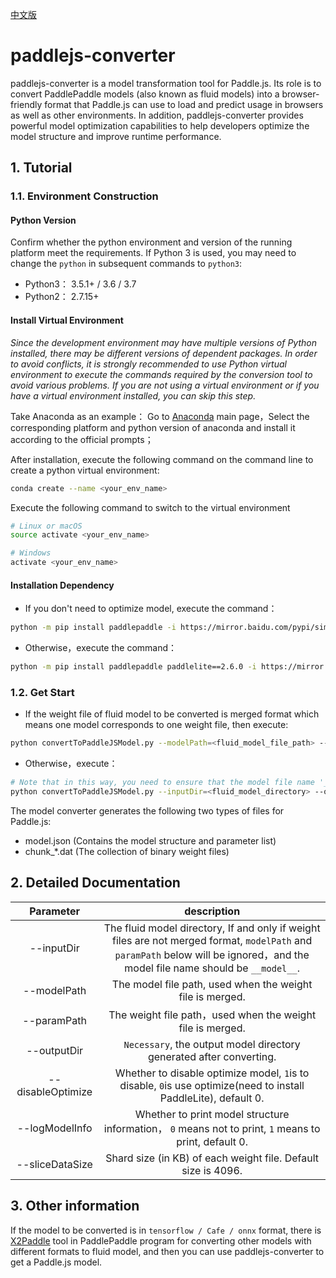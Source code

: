 [中文版](./DEVELOPMENT_cn.md)
# paddlejs-converter

paddlejs-converter is a model transformation tool for Paddle.js. Its role is to convert PaddlePaddle models (also known as fluid models) into a browser-friendly format that Paddle.js can use to load and predict usage in browsers as well as other environments. In addition, paddlejs-converter provides powerful model optimization capabilities to help developers optimize the model structure and improve runtime performance.

## 1. Tutorial

### 1.1. Environment Construction
#### Python Version
Confirm whether the python environment and version of the running platform meet the requirements. If Python 3 is used, you may need to change the `python` in subsequent commands to `python3`:
- Python3： 3.5.1+ / 3.6 / 3.7
- Python2： 2.7.15+

#### Install Virtual Environment
*Since the development environment may have multiple versions of Python installed, there may be different versions of dependent packages. In order to avoid conflicts, it is strongly recommended to use Python virtual environment to execute the commands required by the conversion tool to avoid various problems. If you are not using a virtual environment or if you have a virtual environment installed, you can skip this step.*

Take Anaconda as an example：
Go to [Anaconda](https://www.anaconda.com/) main page，Select the corresponding platform and python version of anaconda and install it according to the official prompts；

After installation, execute the following command on the command line to create a python virtual environment:
``` bash
conda create --name <your_env_name>
```

Execute the following command to switch to the virtual environment
``` bash
# Linux or macOS
source activate <your_env_name>

# Windows
activate <your_env_name>
```

#### Installation Dependency
- If you don't need to optimize model, execute the command：
``` bash
python -m pip install paddlepaddle -i https://mirror.baidu.com/pypi/simple
```
- Otherwise，execute the command：
``` bash
python -m pip install paddlepaddle paddlelite==2.6.0 -i https://mirror.baidu.com/pypi/simple
```

### 1.2. Get Start
- If the weight file of fluid model to be converted is merged format which means one model corresponds to one weight file, then execute:
``` bash
python convertToPaddleJSModel.py --modelPath=<fluid_model_file_path> --paramPath=<fluid_param_file_path> --outputDir=<paddlejs_model_directory>
```
- Otherwise，execute：
``` bash
# Note that in this way, you need to ensure that the model file name '__ model__ ' in the inputDir
python convertToPaddleJSModel.py --inputDir=<fluid_model_directory> --outputDir=<paddlejs_model_directory>
````
The model converter generates the following two types of files for Paddle.js:

- model.json (Contains the model structure and parameter list)
- chunk_\*.dat (The collection of binary weight files)

## 2. Detailed Documentation

Parameter | description
:-: | :-:
--inputDir | The fluid model directory, If and only if weight files are not merged format, `modelPath` and `paramPath` below will be ignored，and the model file name should be `__model__`.
--modelPath | The model file path, used when the weight file is merged.
--paramPath | The weight file path，used when the weight file is merged.
--outputDir | `Necessary`, the output model directory generated after converting.
--disableOptimize | Whether to disable optimize model, `1`is to disable, `0`is use optimize(need to install PaddleLite), default 0.
--logModelInfo | Whether to print model structure information， `0` means not to print, `1` means to print, default 0.
--sliceDataSize |Shard size (in KB) of each weight file. Default size is 4096.

## 3. Other information
If the model to be converted is in `tensorflow / Cafe / onnx` format, there is [X2Paddle](https://github.com/PaddlePaddle/X2Paddle) tool in PaddlePaddle program for converting other models with different formats to fluid model, and then you can use paddlejs-converter to get a Paddle.js model.
